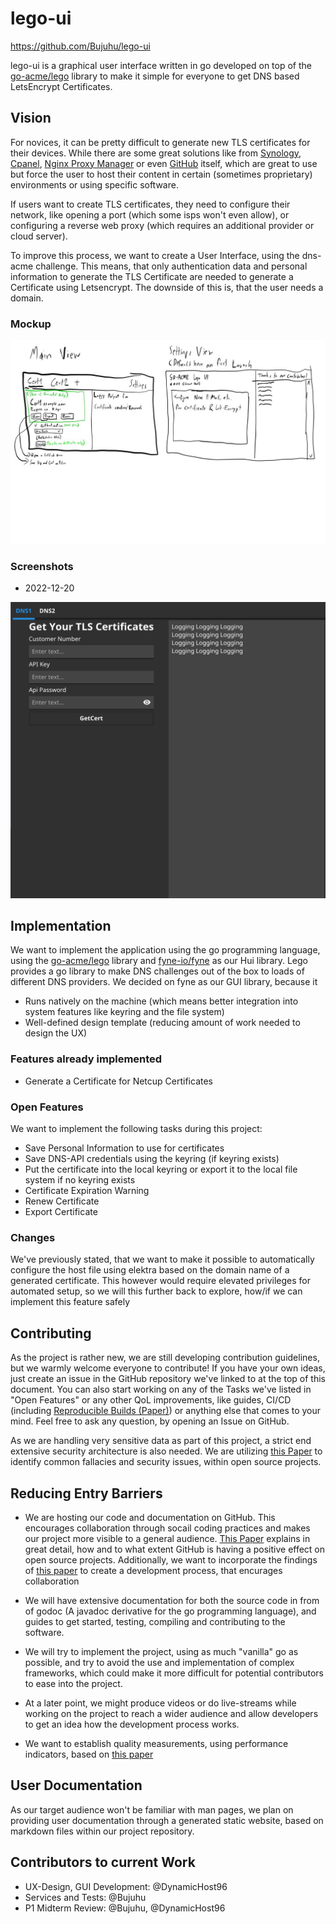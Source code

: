 # lego-ui

https://github.com/Bujuhu/lego-ui

lego-ui is a graphical user interface written in go developed on top of the [go-acme/lego](https://github.com/go-acme/lego) library to make it simple for everyone to get DNS based LetsEncrypt Certificates.
## Vision

For novices, it can be pretty difficult to generate new TLS certificates for their devices. While there are some great solutions like from [Synology](https://kb.synology.com/de-de/DSM/tutorial/How_to_enable_HTTPS_and_create_a_certificate_signing_request_on_your_Synology_NAS), [Cpanel](https://blog.cpanel.com/how-to-configure-and-manage-lets-encrypt-in-cpanel/), [Nginx Proxy Manager](https://nginxproxymanager.com/) or even [GitHub](https://docs.github.com/en/pages/getting-started-with-github-pages/securing-your-github-pages-site-with-https) itself, which are great to use but force the user to host their content in certain (sometimes proprietary) environments or using specific software.

If users want to create TLS certificates, they need to configure their network, like opening a port (which some isps won't even allow), or configuring a reverse web proxy (which requires an additional provider or cloud server). 

To improve this process, we want to create a User Interface, using the dns-acme challenge. This means, that only authentication data and personal information to generate the TLS Certificate are needed  to generate a Certificate using Letsencrypt. The downside of this is, that the user needs a domain. 

### Mockup

![Mockup of the Graphical User Interface](/docs/p1/mockup.jpg)

### Screenshots

- 2022-12-20

![](/docs/p1/screenshot-2022-12-20.png)

## Implementation
We want to implement the application using the go programming language, using the [go-acme/lego](https://github.com/go-acme/lego) library and
[fyne-io/fyne](https://github.com/fyne-io/fyne) as our Hui library.
Lego provides a go library to make DNS challenges out of the box to loads of different DNS providers.
We decided on fyne as our GUI library, because it
- Runs natively on the machine (which means better integration into system features like keyring and the file system)
- Well-defined design template (reducing amount of work needed to design the UX)

### Features already implemented

- Generate a Certificate for Netcup Certificates

### Open Features

We want to implement the following tasks during this project:
- Save Personal Information to use for certificates
- Save DNS-API credentials using the keyring (if keyring exists)
- Put the certificate into the local keyring or export it to the local file system if no keyring exists
- Certificate Expiration Warning
- Renew Certificate
- Export Certificate

### Changes

We've previously stated, that we want to make it possible to automatically configure the host file using elektra based on the domain name of a generated certificate. This however would require elevated privileges for automated setup, so we will this further back to explore, how/if we can implement this feature safely

## Contributing

As the project is rather new, we are still developing contribution guidelines, but we warmly welcome everyone to contribute! If you have your own ideas, just create an issue in the GitHub repository we've linked to at the top of this document. You can also start working on any of the Tasks we've listed in "Open Features" or any other QoL improvements, like guides, CI/CD (including [Reproducible Builds (Paper)](https://ieeexplore.ieee.org/abstract/document/9403390)) or anything else that comes to your mind. Feel free to ask any question, by opening an Issue on GitHub.

As we are handling very sensitive data as part of this project, a strict end extensive security architecture is also needed. We are utilizing [this Paper](https://onlinelibrary.wiley.com/doi/abs/10.1046/j.1365-2575.2002.00118.x) to identify common fallacies and security issues, within open source projects.

## Reducing Entry Barriers

- We are hosting our code and documentation on GitHub. This encourages collaboration through socail coding practices and makes our project more visible to a general audience. [This Paper](https://www.researchgate.net/profile/Kevin-Peterson-8/publication/259217367_The_GitHub_Open_Source_Development_Process/links/02e7e52a762dcce47b000000/The-GitHub-Open-Source-Development-Process.pdf) explains in great detail, how and to what extent GitHub is having a positive effect on open source projects. Additionally, we want to incorporate the findings of [this paper](https://ieeexplore.ieee.org/abstract/document/7194607) to create a development process, that encurages collaboration

- We will have extensive documentation for both the source code in from of godoc (A javadoc derivative for the go programming language), and guides to get started, testing, compiling and contributing to the software.

- We will try to implement the project, using as much "vanilla" go as possible, and try to avoid the use and implementation of complex frameworks, which could make it more difficult for potential contributors to ease into the project.

- At a later point, we might produce videos or do live-streams while working on the project to reach a wider audience and allow developers to get an idea how the development process works.

- We want to establish quality measurements, using performance indicators, based on [this paper](https://onlinelibrary.wiley.com/doi/abs/10.1046/j.1365-2575.2002.00117.x)

## User Documentation

As our target audience won't be familiar with man pages, we plan on providing user documentation through a generated static website, based on markdown files within our project repository.

## Contributors to current Work

- UX-Design, GUI Development: @DynamicHost96
- Services and Tests: @Bujuhu
- P1 Midterm Review: @Bujuhu, @DynamicHost96